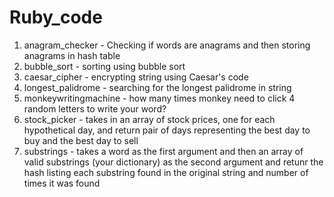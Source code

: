 # Ruby_code
1. anagram_checker -
  Checking if words are anagrams and then storing anagrams in hash table
2. bubble_sort - 
  sorting using bubble sort 
3. caesar_cipher -
  encrypting string using Caesar's code
4. longest_palidrome -
  searching for the longest palidrome in string
5. monkeywritingmachine -
  how many times monkey need to click 4 random letters to write your word?
6. stock_picker -
  takes in an array of stock prices, one for each hypothetical day, and return
  pair of days representing the best day to buy and the best day to sell
7. substrings -
  takes a word as the first argument and then an array of valid substrings 
  (your dictionary) as the second argument and retunr the hash listing each substring 
  found in the original string and number of times it was found
